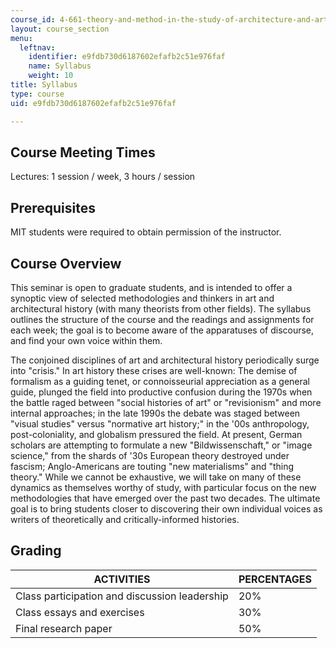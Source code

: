 ```yaml
---
course_id: 4-661-theory-and-method-in-the-study-of-architecture-and-art-fall-2015
layout: course_section
menu:
  leftnav:
    identifier: e9fdb730d6187602efafb2c51e976faf
    name: Syllabus
    weight: 10
title: Syllabus
type: course
uid: e9fdb730d6187602efafb2c51e976faf

---
```


Course Meeting Times
--------------------

Lectures: 1 session / week, 3 hours / session

Prerequisites
-------------

MIT students were required to obtain permission of the instructor.

Course Overview
---------------

This seminar is open to graduate students, and is intended to offer a synoptic view of selected methodologies and thinkers in art and architectural history (with many theorists from other fields). The syllabus outlines the structure of the course and the readings and assignments for each week; the goal is to become aware of the apparatuses of discourse, and find your own voice within them.

The conjoined disciplines of art and architectural history periodically surge into "crisis." In art history these crises are well-known: The demise of formalism as a guiding tenet, or connoisseurial appreciation as a general guide, plunged the field into productive confusion during the 1970s when the battle raged between "social histories of art" or "revisionism" and more internal approaches; in the late 1990s the debate was staged between "visual studies" versus "normative art history;" in the '00s anthropology, post-coloniality, and globalism pressured the field. At present, German scholars are attempting to formulate a new "Bildwissenschaft," or "image science," from the shards of '30s European theory destroyed under fascism; Anglo-Americans are touting "new materialisms" and "thing theory." While we cannot be exhaustive, we will take on many of these dynamics as themselves worthy of study, with particular focus on the new methodologies that have emerged over the past two decades. The ultimate goal is to bring students closer to discovering their own individual voices as writers of theoretically and critically-informed histories.

Grading
-------

| ACTIVITIES | PERCENTAGES |
| --- | --- |
| Class participation and discussion leadership | 20% |
| Class essays and exercises | 30% |
| Final research paper | 50%